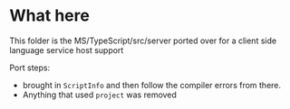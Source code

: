 # What here

This folder is the MS/TypeScript/src/server ported over for a client side language service host support

Port steps:

* brought in `ScriptInfo` and then follow the compiler errors from there.
* Anything that used `project` was removed

